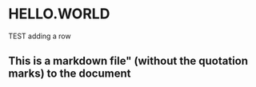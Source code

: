 # HELLO.WORLD
TEST
adding a row
## This is a markdown file" (without the quotation marks) to the document
